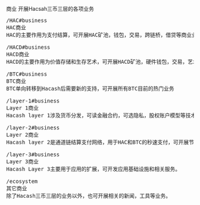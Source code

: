 商业
开展Hacsah三币三层的各项业务



<pre class="nav">
/HAC#business
HAC商业
HAC的主要作用为支付结算，可开展HAC矿池，钱包，交易，跨链桥，借贷等商业业务

/HACD#business
HACD商业
HACD的主要作用为价值存储和生存艺术，可开展HACD矿池，硬件钱包，交易，艺术品拍卖等业务

/BTC#business
BTC商业
BTC单向转移到Hacash后需要新的支持，可开展所有BTC目前的热门业务

/layer-1#business
Layer 1商业
Hacash layer 1涉及货币分发，可读金融合约，可选隐私，股权账户模型等技术，可根据其技术开展相应业务。

/layer-2#business
Layer 2商业
Hacash layer 2是通道链结算支付网络，用于HAC和BTC的秒速支付，可开展节点和钱包等业务。

/layer-3#business
Layer 3商业
Hacash Layer 3主要用于应用的扩展，可开发应用基础设施和相关服务。 

/ecosystem
其它商业
除了Hacash三币三层的业务以外，也可开展相关的新闻，工具等业务。

</pre>
